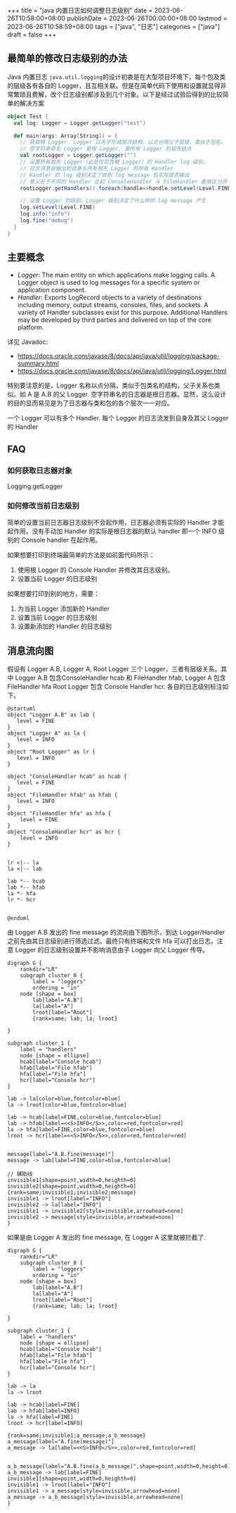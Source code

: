+++
title = "java 内置日志如何调整日志级别"
date = 2023-06-26T10:58:00+08:00
publishDate = 2023-06-26T00:00:00+08:00
lastmod = 2023-06-26T10:58:59+08:00
tags = ["java", "日志"]
categories = ["java"]
draft = false
+++


## 最简单的修改日志级别的办法

Java 内置日志 `java.util.logging`的设计初衷是在大型项目环境下，每个包及类的层级各有各自的 Logger，且互相关联。但是在简单代码下使用和设置就显得非常繁琐且费解，改个日志级别都涉及到几个对象。以下是经过试验后得到的比较简单的解决方案

```scala
object Test {
  val log: Logger = Logger.getLogger("test")

  def main(args: Array[String]) = {
    // 获取根 Logger. Logger 以名字形成层次结构，以点分隔父子层级，类似于包名。
    // 空字符串命名 Logger 是根 Logger, 是所有 Logger 的祖先结点
    val rootLogger = Logger.getLogger("")
    // 设置所有祖先 Logger（此处仅包含根 Logger）的 Handler log 级别。
    // 日志消息会输出到自身与所有祖先 Logger 的所有 Handler
    // Handler 的 log 级别决定了收到 log message 后实际是否输出
    // 意义在于不同的 Handler 比如 ConsoleHandler 与 FileHandler 能够区分开不同的级别
    rootLogger.getHandlers().foreach(handle=>handle.setLevel(Level.FINE))

    // 设置 Logger 的级别，Logger 级别决定了什么样的 log message 产生
    log.setLevel(Level.FINE)
    log.info("info")
    log.fine("debug")
  }
}
```

## 主要概念

* *Logger*: The main entity on which applications make logging calls. A Logger object is used to log messages for a specific system or application component.
* *Handler*: Exports LogRecord objects to a variety of destinations including memory, output streams, consoles, files, and sockets. A variety of Handler subclasses exist for this purpose. Additional Handlers may be developed by third parties and delivered on top of the core platform.

详见 Javadoc:

* https://docs.oracle.com/javase/8/docs/api/java/util/logging/package-summary.html
* https://docs.oracle.com/javase/8/docs/api/java/util/logging/Logger.html

特别要注意的是，Logger 名称以点分隔，类似于包类名的结构，父子关系也类似。如 A 是 A.B 的父 Logger. 空字符串名的日志器是根日志器。显然，这么设计的目的显而易见是为了日志器与类和包的各个层次一一对应。

一个 Logger 可以有多个 Handler. 每个 Logger 的日志流发到自身及其父 Logger 的 Handler

## FAQ

### 如何获取日志器对象

Logging.getLogger

### 如何修改当前日志级别

简单的设置当前日志器日志级别不会起作用，日志器必须有实际的 Handler 才能起作用。没有手动加 Handler 的实际是根日志器的默认 handler 即一个 INFO 级别的 Console handler 在起作用。

如果想要打印到终端最简单的方法是如前面代码所示：

1. 使用根 Logger 的 Console Handler 并修改其日志级别。
2. 设置当前 Logger 的日志级别

如果想要打印到别的地方，需要：

1. 为当前 Logger 添加新的 Handler
2. 设置当前 Logger 的日志级别
3. 设置新添加的 Handler 的日志级别

## 消息流向图

假设有 Logger A.B, Logger A, Root Logger 三个 Logger，三者有层级关系。其中 Logger A.B 包含ConsoleHandler hcab 和 FileHandler hfab, Logger A 包含  FileHandler hfa Root Logger 包含 Console Handler hcr. 各自的日志级别标注如下。

```plantuml
@startuml
object "Logger A.B" as lab {
   level = FINE
}
object "Logger A" as la {
   level = INFO
}
object "Root Logger" as lr {
   level = INFO
}

object "ConsoleHandler hcab" as hcab {
   level = FINE
}
object "FileHandler hfab" as hfab {
   level = INFO
}
object "FileHandler hfa" as hfa {
    level = FINE
}
object "ConsoleHandler hcr" as hcr {
    level = INFO
}


lr <|-- la
la <|-- lab

lab *-- hcab
lab *-- hfab
la *- hfa
lr *- hcr


@enduml
```


由 Logger A.B 发出的 fine message 的流向由下图所示，到达 Logger/Handler 之前先由其日志级别进行筛选过滤。最终只有终端和文件 hfa 可以打出日志。注意 Logger 的日志级别设置并不影响消息由子 Logger 向父 Logger 传导。

```graphviz
digraph G {
    rankdir="LR"
    subgraph cluster_0 {
        label = "loggers"
        ordering = "in"
	node [shape = box]
        lab[label="A.B"]
        la[label="A"]
        lroot[label="Root"]
        {rank=same; lab; la; lroot}

}

subgraph cluster_1 {
    label = "handlers"
    node [shape = ellipse]
    hcab[label="Console hcab"]
    hfab[label="File hfab"]
    hfa[label="File hfa"]
    hcr[label="Console hcr"]
}

lab -> la[color=blue,fontcolor=blue]
la -> lroot[color=blue,fontcolor=blue]

lab -> hcab[label=FINE,color=blue,fontcolor=blue]
lab -> hfab[label=<<S>INFO</S>>,color=red,fontcolor=red]
la -> hfa[label=FINE,color=blue,fontcolor=blue]
lroot -> hcr[label=<<S>INFO</S>>,color=red,fontcolor=red]


message[label="A.B.fine(message)"]
message -> lab[label=FINE,color=blue,fontcolor=blue]

// 辅助线
invisible1[shape=point,width=0,heighth=0]
invisible2[shape=point,width=0,heighth=0]
{rank=same;invisible1;invisible2;message}
invisible1 -> lroot[label="INFO"]
invisible2 -> la[label="INFO"]
invisible1 -> invisible2[style=invisible,arrowhead=none]
invisible2 -> message[style=invisible,arrowhead=none]
}
```

如果是由 Logger A 发出的 fine message, 在 Logger A 这里就被拦截了.

```graphviz
digraph G {
    rankdir="LR"
    subgraph cluster_0 {
        label = "loggers"
        ordering = "in"
	node [shape = box]
        lab[label="A.B"]
        la[label="A"]
        lroot[label="Root"]
        {rank=same; lab; la; lroot}

}

subgraph cluster_1 {
    label = "handlers"
    node [shape = ellipse]
    hcab[label="Console hcab"]
    hfab[label="File hfab"]
    hfa[label="File hfa"]
    hcr[label="Console hcr"]
}

lab -> la
la -> lroot

lab -> hcab[label=FINE]
lab -> hfab[label=INFO]
la -> hfa[label=FINE]
lroot -> hcr[label=INFO]

{rank=same;invisible1;a_message;a_b_message}
a_message[label="A.fine(message)"]
a_message -> la[label=<<S>INFO</S>>,color=red,fontcolor=red]


a_b_message[label="A.B.fine(a_b_message)",shape=point,width=0,height=0]
a_b_message -> lab[label=FINE]
invisible1[shape=point,width=0,heighth=0]
invisible1 -> lroot[label="INFO"]
invisible1 -> a_message[style=invisible,arrowhead=none]
a_message -> a_b_message[style=invisible,arrowhead=none]
}
```
